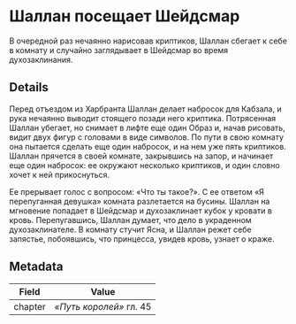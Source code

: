 # Шаллан посещает Шейдсмар
В очередной раз нечаянно нарисовав криптиков, Шаллан сбегает к себе в комнату и случайно заглядывает в Шейдсмар во время духозаклинания.

## Details
Перед отъездом из Харбранта Шаллан делает набросок для Кабзала, и рука нечаянно выводит стоящего позади него криптика. Потрясенная Шаллан убегает, но снимает в лифте еще один Образ и, начав рисовать, видит двух фигур с головами в виде символов. По пути в свою комнату она пытается сделать еще один набросок, и на нем уже пять криптиков. Шаллан прячется в своей комнате, закрывшись на запор, и начинает еще один набросок: ее окружают несколько криптиков, и один словно хочет к ней прикоснуться. 

Ее прерывает голос с вопросом: «Что ты такое?». С ее ответом «Я перепуганная девушка» комната разлетается на бусины. Шаллан на мгновение попадает в Шейдсмар и духозаклинает кубок у кровати в кровь. Перепугавшись, Шаллан думает, что дело в украденном духозаклинателе. В комнату стучит Ясна, и Шаллан режет себе запястье, побоявшись, что принцесса, увидев кровь, узнает о краже. 

## Metadata
| Field | Value |
| ----- | ----- |
| chapter | *«Путь королей»* гл. 45 |
